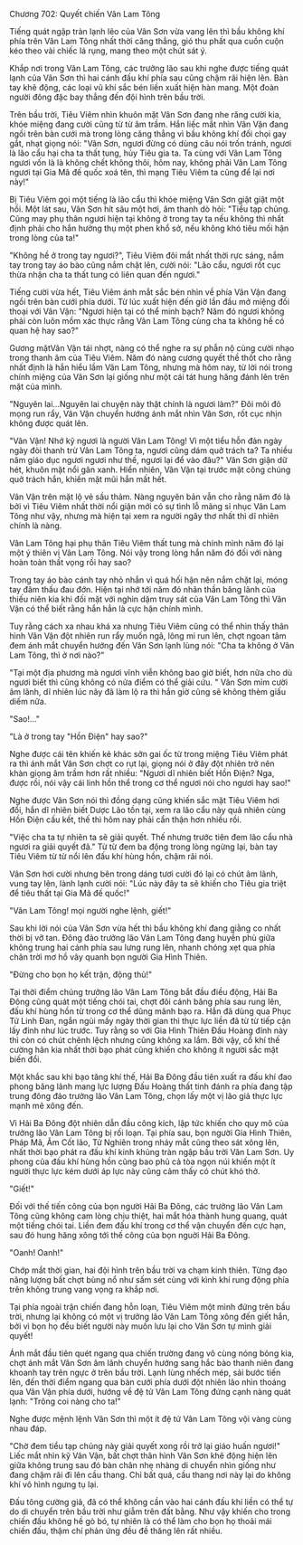 




Chương 702: Quyết chiến Vân Lam Tông


Tiếng quát ngập tràn lạnh lẽo của Vân Sơn vừa vang lên thì bầu không khí phía trên Vân Lam Tông nhất thời căng thẳng, gió thu phất qua cuồn cuộn kéo theo vài chiếc lá rụng, mang theo một chút sát ý.

Khắp nơi trong Vân Lam Tông, các trưởng lão sau khi nghe được tiếng quát lạnh của Vân Sơn thì hai cánh đấu khí phía sau cũng chậm rãi hiện lên. Bàn tay khẽ động, các loại vũ khí sắc bén liền xuất hiện hàn mang. Một đoàn người đông đặc bay thẳng đến đội hình trên bầu trời.

Trên bầu trời, Tiêu Viêm nhìn khuôn mặt Vân Sơn đang nhe răng cười kia, khóe miệng đang cười cũng từ từ âm trầm. Hắn liếc mắt nhìn Vân Vận đang ngồi trên bàn cưới mà trong lòng căng thẳng vì bầu không khí đối chọi gay gắt, nhạt giọng nói: "Vân Sơn, ngươi đừng có dùng câu nói trốn tránh, ngươi là lão cẩu hại cha ta thất tung, hủy Tiêu gia ta. Ta cùng với Vân Lam Tông ngươi vốn là là không chết không thôi, hôm nay, không phải Vân Lam Tông ngươi tại Gia Mã đế quốc xoá tên, thì mạng Tiêu Viêm ta cũng để lại nơi này!"

Bị Tiêu Viêm gọi một tiếng là lão cẩu thì khóe miệng Vân Sơn giật giật một hồi. Một lát sau, Vân Sơn hít sâu một hơi, âm thanh dò hỏi: "Tiểu tạp chủng. Cũng may phụ thân ngươi hiện tại không ở trong tay ta nếu không thì nhất định phải cho hắn hưởng thụ một phen khổ sở, nếu không khó tiêu mối hận trong lòng của ta!"

"Không hề ở trong tay ngươi?", Tiêu Viêm đôi mắt nhất thời rực sáng, nắm tay trong tay áo bào cũng nắm chặt lên, cười nói: "Lão cẩu, ngươi rốt cục thừa nhận cha ta thất tung có liên quan đến ngươi."

Tiếng cười vừa hết, Tiêu Viêm ánh mắt sắc bén nhìn về phía Vân Vận đang ngồi trên bàn cưới phía dưới. Từ lúc xuất hiện đến giờ lần đầu mở miệng đối thoại với Vân Vận: "Ngươi hiện tại có thể minh bạch? Năm đó ngươi không phải còn luôn mồm xác thực rằng Vân Lam Tông cùng cha ta không hề có quan hệ hay sao?"

Gương mặtVân Vận tái nhợt, nàng có thể nghe ra sự phẫn nộ cùng cười nhạo trong thanh âm của Tiêu Viêm. Năm đó nàng cương quyết thề thốt cho rằng nhất định là hắn hiểu lầm Vân Lam Tông, nhưng mà hôm nay, từ lời nói trong chính miệng của Vân Sơn lại giống như một cái tát hung hăng đánh lên trên mặt của mình.

"Nguyên lai…Nguyên lai chuyện này thật chính là ngươi làm?" Đôi môi đỏ mọng run rẩy, Vân Vận chuyển hướng ánh mắt nhìn Vân Sơn, rốt cục nhịn không được quát lên.

"Vân Vận! Nhớ kỹ ngươi là người Vân Lam Tông! Vì một tiểu hỗn đản ngày ngày đòi thanh trừ Vân Lam Tông ta, ngươi cũng dám quở trách ta? Ta nhiều năm giáo dục ngươi ngươi như thế, ngươi lại để vào đâu?" Vân Sơn giận dữ hét, khuôn mặt nổi gân xanh. Hiển nhiên, Vân Vận tại trước mặt công chúng quở trách hắn, khiến mặt mũi hắn mất hết.

Vân Vận trên mặt lộ vẻ sầu thảm. Nàng nguyên bản vẫn cho rằng năm đó là bởi vì Tiêu Viêm nhất thời nổi giận mới có sự tình lỗ mãng sỉ nhục Vân Lam Tông như vậy, nhưng mà hiện tại xem ra người ngây thơ nhất thì dĩ nhiên chính là nàng.

Vân Lam Tông hại phụ thân Tiêu Viêm thất tung mà chính mình năm đó lại một ý thiên vị Vân Lam Tông. Nói vậy trong lòng hắn năm đó đối với nàng hoàn toàn thất vọng rồi hay sao?

Trong tay áo bào cánh tay nhỏ nhắn vì quá hối hận nên nắm chặt lại, móng tay đâm thấu đau đớn. Hiện tại nhớ tới năm đó nhãn thần băng lãnh của thiếu niên kia khi đối mặt với nghìn dặm truy sát của Vân Lam Tông thì Vân Vận có thể biết rằng hắn hẳn là cực hận chính mình.

Tuy rằng cách xa nhau khá xa nhưng Tiêu Viêm cũng có thể nhìn thấy thân hình Vân Vận đột nhiên run rẩy muốn ngã, lông mi run lên, chợt ngoan tâm đem ánh mắt chuyển hướng đến Vân Sơn lạnh lùng nói: "Cha ta không ở Vân Lam Tông, thì ở nơi nào?"

"Tại một địa phương mà ngươi vĩnh viễn không bao giờ biết, hơn nữa cho dù ngươi biết thì cũng không có nửa điểm có thể giải cứu. " Vân Sơn mỉm cười âm lãnh, dĩ nhiên lúc nãy đã làm lộ ra thì hắn giờ cũng sẽ không thèm giấu diếm nữa.

"Sao!..."

"Là ở trong tay "Hồn Điện" hay sao?"

Nghe được cái tên khiến kẻ khác sởn gai ốc từ trong miệng Tiêu Viêm phát ra thì ánh mắt Vân Sơn chợt co rụt lại, giọng nói ở đây đột nhiên trở nên khàn giọng âm trầm hơn rất nhiều: "Ngươi dĩ nhiên biết Hồn Điện? Nga, được rồi, nói vậy cái linh hồn thể trong cơ thể ngươi nói cho ngươi hay sao!"

Nghe được Vân Sơn nói thì đồng dạng cũng khiến sắc mặt Tiêu Viêm hơi đổi, hắn dĩ nhiên biết Dược Lão tồn tại, xem ra lão cẩu này quả nhiên cùng Hồn Điện cấu kết, thế thì hôm nay phải cẩn thận hơn nhiều rồi.

"Việc cha ta tự nhiên ta sẽ giải quyết. Thế nhưng trước tiên đem lão cẩu nhà ngươi ra giải quyết đã." Từ từ đem ba động trong lòng ngừng lại, bàn tay Tiêu Viêm từ từ nổi lên đấu khí hùng hồn, chậm rãi nói.

Vân Sơn hơi cười nhưng bên trong dáng tươi cười đó lại có chút âm lãnh, vung tay lên, lành lạnh cười nói: "Lúc này đây ta sẽ khiến cho Tiêu gia triệt để tiêu thất tại Gia Mã đế quốc!"

"Vân Lam Tông! mọi người nghe lệnh, giết!"

Sau khi lời nói của Vân Sơn vừa hết thì bầu không khí đang giằng co nhất thời bị vỡ tan. Đông đảo trưởng lão Vân Lam Tông đang huyền phù giữa không trung hai cánh phía sau lưng rung lên, nhanh chóng xẹt qua phía chân trời mơ hồ vây quanh bọn người Gia Hình Thiên.

"Đừng cho bọn họ kết trận, động thủ!"

Tại thời điểm chúng trưởng lão Vân Lam Tông bắt đầu điều động, Hải Ba Đông cũng quát một tiếng chói tai, chợt đôi cánh băng phía sau rung lên, đấu khí hùng hồn từ trong cơ thể dũng mãnh bạo ra. Hắn đã dùng qua Phục Tử Linh Đan, ngắn ngủi mấy ngày thời gian thì thực lực liền đã từ từ tiếp cận lấy đỉnh như lúc trước. Tuy rằng so với Gia Hình Thiên Đấu Hoàng đỉnh này thì còn có chút chênh lệch nhưng cũng không xa lắm. Bởi vậy, cổ khí thế cường hãn kia nhất thời bạo phát cũng khiến cho không ít người sắc mặt biến đổi.

Một khắc sau khi bạo tăng khí thế, Hải Ba Đông đầu tiên xuất ra đấu khí đao phong băng lãnh mang lực lượng Đấu Hoàng thất tinh đánh ra phía đang tập trung đông đảo trưởng lão Vân Lam Tông, chọn lấy một vị lão giả thực lực mạnh mẽ xông đến.

Vì Hải Ba Đông đột nhiên dẫn đầu công kích, lập tức khiến cho quy mô của trưởng lão Vân Lam Tông bị rối loạn. Tại phía sau, bọn người Gia Hình Thiên, Pháp Mã, Âm Cốt lão, Tử Nghiên trong nháy mắt cũng theo sát xông lên, nhất thời bạo phát ra đấu khí kinh khủng tràn ngập bầu trời Vân Lam Sơn. Uy phong của đấu khí hùng hồn cũng bao phủ cả tòa ngọn núi khiến một ít người thực lực kém dưới áp lực này cũng cảm thấy có chút khó thở.

"Giết!"

Đối với thế tiến công của bọn người Hải Ba Đông, các trưởng lão Vân Lam Tông cũng không cam lòng chịu thiệt, hai mắt hóa thành hung quang, quát một tiếng chói tai. Liền đem đấu khí trong cơ thể vận chuyển đến cực hạn, sau đó hung hăng xông tới thế công của bọn nguời Hải Ba Đông.

"Oanh! Oanh!"

Chớp mắt thời gian, hai đội hình trên bầu trời va chạm kinh thiên. Từng đạo năng lượng bất chợt bùng nổ như sấm sét cùng với kình khí rung động phía trên không trung vang vọng ra khắp nơi.

Tại phía ngoài trận chiến đang hỗn loạn, Tiêu Viêm một mình đứng trên bầu trời, nhưng lại không có một vị trưởng lão Vân Lam Tông xông đến giết hắn, bởi vì bọn họ đều biết người này muốn lưu lại cho Vân Sơn tự mình giải quyết!

Ánh mắt đầu tiên quét ngang qua chiến trường đang vô cùng nóng bỏng kia, chợt ánh mắt Vân Sơn âm lãnh chuyển hướng sang hắc bào thanh niên đang khoanh tay trên ngực ở trên bầu trời. Lạnh lùng nhếch mép, sải bước tiến lên, đến thời điểm ngang qua bàn cưới phía dưới đột nhiên lão nhìn thoáng qua Vân Vận phía dưới, hướng về đệ tử Vân Lam Tông đứng cạnh nàng quát lạnh: "Trông coi nàng cho ta!"

Nghe được mệnh lệnh Vân Sơn thì một ít đệ tử Vân Lam Tông vội vàng cùng nhau đáp.

"Chờ đem tiểu tạp chủng này giải quyết xong rồi trở lại giáo huấn ngươi!" Liếc mắt nhìn kỹ Vân Vận, bất chợt thân hình Vân Sơn khẽ động hiện lên giữa không trung sau đó bàn chân nhẹ nhàng di chuyển nhìn giống như đang chậm rãi đi lên cầu thang. Chỉ bất quá, cầu thang nơi này lại do không khí vô hình ngưng tụ lại.

Đấu tông cường giả, đã có thể không cần vào hai cánh đấu khí liền có thể tự do di chuyển trên bầu trời như giẫm trên đất bằng. Như vậy khiến cho trong chiến đấu không hề gò bó, tự nhiên là có thể làm cho bọn họ thoải mái chiến đấu, thậm chí phản ứng đều đề thăng lên rất nhiều.





